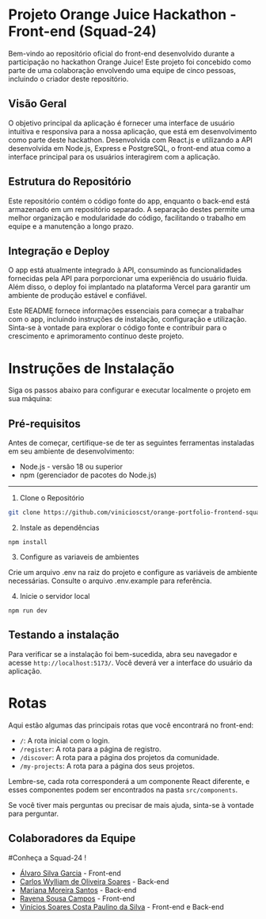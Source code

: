 # Projeto Orange Juice Hackathon - Front-end (Squad-24)
Bem-vindo ao repositório oficial do front-end desenvolvido durante a participação no hackathon Orange Juice! Este projeto foi concebido como parte de uma colaboração envolvendo uma equipe de cinco pessoas, incluindo o criador deste repositório.
## Visão Geral
O objetivo principal da aplicação é fornecer uma interface de usuário intuitiva e responsiva para a nossa aplicação, que está em desenvolvimento como parte deste hackathon. Desenvolvida com React.js e utilizando a API desenvolvida em Node.js, Express e PostgreSQL, o front-end atua como a interface principal para os usuários interagirem com a aplicação.
## Estrutura do Repositório
Este repositório contém o código fonte do app, enquanto o back-end está armazenado em um repositório separado. A separação destes permite uma melhor organização e modularidade do código, facilitando o trabalho em equipe e a manutenção a longo prazo.
## Integração e Deploy
O app está atualmente integrado à API, consumindo as funcionalidades fornecidas pela API para porporcionar uma experiência do usuário fluida. Além disso, o deploy foi implantado na plataforma Vercel para garantir um ambiente de produção estável e confiável.

Este README fornece informações essenciais para começar a trabalhar com o app, incluindo instruções de instalação, configuração e utilização. Sinta-se à vontade para explorar o código fonte e contribuir para o crescimento e aprimoramento contínuo deste projeto.

# Instruções de Instalação
Siga os passos abaixo para configurar e executar localmente o projeto em sua máquina:

## Pré-requisitos
Antes de começar, certifique-se de ter as seguintes ferramentas instaladas em seu ambiente de desenvolvimento:
- Node.js - versão 18 ou superior
- npm (gerenciador de pacotes do Node.js)
---
1. Clone o Repositório
```bash
git clone https://github.com/vinicioscst/orange-portfolio-frontend-squad24.git cd orange-portfolio-frontend-squad24
```

2. Instale as dependências
```
npm install
```

3. Configure as variaveis de ambientes

Crie um arquivo .env na raiz do projeto e configure as variáveis de ambiente necessárias. Consulte o arquivo .env.example para referência.

4. Inicie o servidor local
```
npm run dev
```

## Testando a instalação 
Para verificar se a instalação foi bem-sucedida, abra seu navegador e acesse ```http://localhost:5173/```. Você deverá ver a interface do usuário da aplicação.

# Rotas
Aqui estão algumas das principais rotas que você encontrará no front-end:

- ```/```: A rota inicial com o login.
- ```/register```: A rota para a página de registro.
- ```/discover```: A rota para a página dos projetos da comunidade.
- ```/my-projects```: A rota para a página dos seus projetos.

Lembre-se, cada rota corresponderá a um componente React diferente, e esses componentes podem ser encontrados na pasta ```src/components```.

Se você tiver mais perguntas ou precisar de mais ajuda, sinta-se à vontade para perguntar.

## Colaboradores da Equipe
#Conheça a Squad-24 !

- [Álvaro Silva Garcia](https://github.com/Alvarosig) - Front-end
- [Carlos Wylliam de Oliveira Soares](https://github.com/carlos-wylliam) - Back-end
- [Mariana Moreira Santos](https://github.com/mari-moreira) - Back-end
- [Ravena Sousa Campos](https://github.com/ravenascampos) - Front-end
- [Vinícios Soares Costa Paulino da Silva](https://github.com/vinicioscst) - Front-end e Back-end

